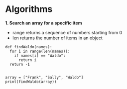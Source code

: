 # Algorithms

**1. Search an array for a specific item**

- range returns a sequence of numbers starting from 0
- len returns the number of items in an object
```
def findWaldo(names):
  for i in range(len(names)):
    if names[i] == "Waldo":
      return i
  return -1
  

array = ["Frank", "Sally", "Waldo"]
print(findWaldo(array))
```
